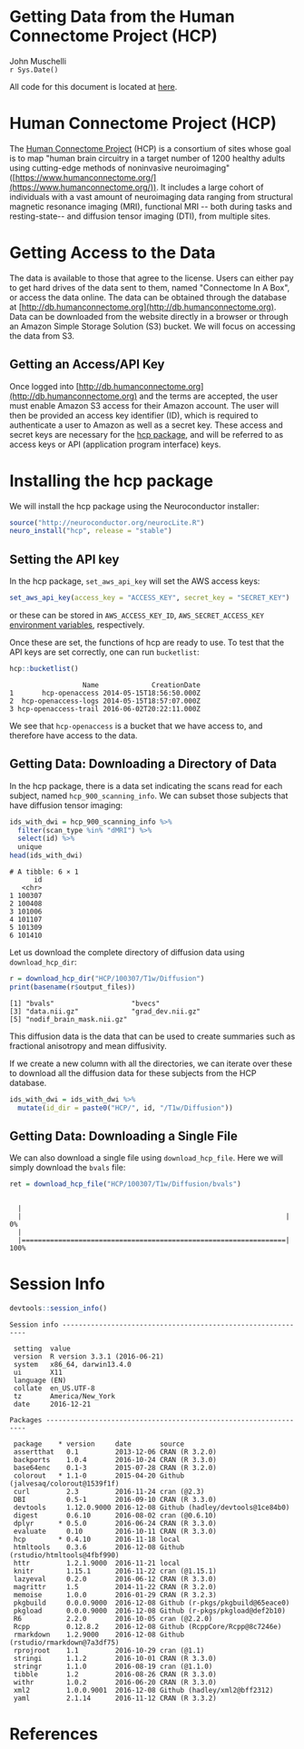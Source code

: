 # Getting Data from the Human Connectome Project (HCP)
John Muschelli  
`r Sys.Date()`  


All code for this document is located at [here](https://raw.githubusercontent.com/muschellij2/neuroc/master/hcp/index.R).



# Human Connectome Project (HCP)
The [Human Connectome Project](https://www.humanconnectome.org/) (HCP) is a consortium of sites whose goal is to map "human brain circuitry in a target number of 1200 healthy adults using cutting-edge methods of noninvasive neuroimaging" ([https://www.humanconnectome.org/](https://www.humanconnectome.org/)).  It includes a large cohort of individuals with a vast amount of neuroimaging data ranging from structural magnetic resonance imaging (MRI), functional MRI -- both during tasks and resting-state-- and diffusion tensor imaging (DTI), from multiple sites. 

# Getting Access to the Data

The data is available to those that agree to the license.  Users can either pay to get hard drives of the data sent to them, named "Connectome In A Box", or access the data online.  The data can be obtained through the database at [http://db.humanconnectome.org](http://db.humanconnectome.org).  Data can be downloaded from the website directly in a browser or through an Amazon Simple Storage Solution (S3) bucket.  We will focus on accessing the data from S3.
 
## Getting an Access/API Key

Once logged into [http://db.humanconnectome.org](http://db.humanconnectome.org) and the terms are accepted, the user must enable Amazon S3 access for their Amazon account.  The user will then be provided an access key identifier (ID), which is required to authenticate a user to Amazon as well as a secret key.  These access and secret keys are necessary for the [hcp package](https://github.com/muschellij2/hcp), and will be referred to as access keys or API (application program interface) keys.

# Installing the hcp package

We will install the hcp package using the Neuroconductor installer:

```r
source("http://neuroconductor.org/neurocLite.R")
neuro_install("hcp", release = "stable")
```

## Setting the API key

In the hcp package, `set_aws_api_key` will set the AWS access keys:


```r
set_aws_api_key(access_key = "ACCESS_KEY", secret_key = "SECRET_KEY")
```
or these can be stored in `AWS_ACCESS_KEY_ID`, `AWS_SECRET_ACCESS_KEY` [environment variables](https://stat.ethz.ch/R-manual/R-devel/library/base/html/EnvVar.html), respectively.

Once these are set, the functions of hcp are ready to use.  To test that the API keys are set correctly, one can run `bucketlist`:


```r
hcp::bucketlist()
```


```
                  Name             CreationDate
1       hcp-openaccess 2014-05-15T18:56:50.000Z
2  hcp-openaccess-logs 2014-05-15T18:57:07.000Z
3 hcp-openaccess-trail 2016-06-02T20:22:11.000Z
```

We see that `hcp-openaccess` is a bucket that we have access to, and therefore have access to the data.


## Getting Data: Downloading a Directory of Data

In the hcp package, there is a data set indicating the scans read for each subject, named `hcp_900_scanning_info`.  We can subset those subjects that have diffusion tensor imaging:


```r
ids_with_dwi = hcp_900_scanning_info %>% 
  filter(scan_type %in% "dMRI") %>% 
  select(id) %>% 
  unique
head(ids_with_dwi)
```

```
# A tibble: 6 × 1
      id
   <chr>
1 100307
2 100408
3 101006
4 101107
5 101309
6 101410
```

Let us download the complete directory of diffusion data using `download_hcp_dir`:

```r
r = download_hcp_dir("HCP/100307/T1w/Diffusion")
print(basename(r$output_files))
```

```
[1] "bvals"                   "bvecs"                  
[3] "data.nii.gz"             "grad_dev.nii.gz"        
[5] "nodif_brain_mask.nii.gz"
```
This diffusion data is the data that can be used to create summaries such as fractional anisotropy and mean diffusivity.  

If we create a new column with all the directories, we can iterate over these to download all the diffusion data for these subjects from the HCP database.

```r
ids_with_dwi = ids_with_dwi %>% 
  mutate(id_dir = paste0("HCP/", id, "/T1w/Diffusion"))
```

## Getting Data: Downloading a Single File
We can also download a single file using `download_hcp_file`.  Here we will simply download the `bvals` file:


```r
ret = download_hcp_file("HCP/100307/T1w/Diffusion/bvals")
```

```

  |                                                                       
  |                                                                 |   0%
  |                                                                       
  |=================================================================| 100%
```



# Session Info


```r
devtools::session_info()
```

```
Session info -------------------------------------------------------------
```

```
 setting  value                       
 version  R version 3.3.1 (2016-06-21)
 system   x86_64, darwin13.4.0        
 ui       X11                         
 language (EN)                        
 collate  en_US.UTF-8                 
 tz       America/New_York            
 date     2016-12-21                  
```

```
Packages -----------------------------------------------------------------
```

```
 package    * version     date       source                            
 assertthat   0.1         2013-12-06 CRAN (R 3.2.0)                    
 backports    1.0.4       2016-10-24 CRAN (R 3.3.0)                    
 base64enc    0.1-3       2015-07-28 CRAN (R 3.2.0)                    
 colorout   * 1.1-0       2015-04-20 Github (jalvesaq/colorout@1539f1f)
 curl         2.3         2016-11-24 cran (@2.3)                       
 DBI          0.5-1       2016-09-10 CRAN (R 3.3.0)                    
 devtools     1.12.0.9000 2016-12-08 Github (hadley/devtools@1ce84b0)  
 digest       0.6.10      2016-08-02 cran (@0.6.10)                    
 dplyr      * 0.5.0       2016-06-24 CRAN (R 3.3.0)                    
 evaluate     0.10        2016-10-11 CRAN (R 3.3.0)                    
 hcp        * 0.4.10      2016-11-18 local                             
 htmltools    0.3.6       2016-12-08 Github (rstudio/htmltools@4fbf990)
 httr         1.2.1.9000  2016-11-21 local                             
 knitr        1.15.1      2016-11-22 cran (@1.15.1)                    
 lazyeval     0.2.0       2016-06-12 CRAN (R 3.3.0)                    
 magrittr     1.5         2014-11-22 CRAN (R 3.2.0)                    
 memoise      1.0.0       2016-01-29 CRAN (R 3.2.3)                    
 pkgbuild     0.0.0.9000  2016-12-08 Github (r-pkgs/pkgbuild@65eace0)  
 pkgload      0.0.0.9000  2016-12-08 Github (r-pkgs/pkgload@def2b10)   
 R6           2.2.0       2016-10-05 cran (@2.2.0)                     
 Rcpp         0.12.8.2    2016-12-08 Github (RcppCore/Rcpp@8c7246e)    
 rmarkdown    1.2.9000    2016-12-08 Github (rstudio/rmarkdown@7a3df75)
 rprojroot    1.1         2016-10-29 cran (@1.1)                       
 stringi      1.1.2       2016-10-01 CRAN (R 3.3.0)                    
 stringr      1.1.0       2016-08-19 cran (@1.1.0)                     
 tibble       1.2         2016-08-26 CRAN (R 3.3.0)                    
 withr        1.0.2       2016-06-20 CRAN (R 3.3.0)                    
 xml2         1.0.0.9001  2016-12-08 Github (hadley/xml2@bff2312)      
 yaml         2.1.14      2016-11-12 CRAN (R 3.3.2)                    
```

# References
